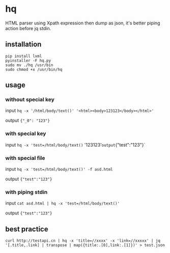 # hq
HTML parser using Xpath expression then dump as json,
it's better piping action before jq stdin.

## installation
```shell
pip install lxml
pyinstaller -F hq.py
sudo mv ./hq /usr/bin
sudo chmod +x /usr/bin/hq
```


## usage

### without special key
input
`hq -x '/html/body/text()' '<html><body>123123</body></html>'`

output 
`{"_0": "123"}`

### with special key
input
`hq -x 'test=/html/body/text()` '<html><body>123123</body></html>'`
output
`{"test":"123"}`

### with special file
input
`hq -x 'test=/html/body/text()' -f asd.html`

output
`{"test":"123"}`

### with piping stdin
input
`cat asd.html | hq -x 'test=/html/body/text()'`

output
`{"test":"123"}`


## best practice

`curl http://testapi.cn | hq -x 'title=//xxxx' -x 'link=//xxxxx' | jq '[.title,.link] | transpose | map({title:.[0],link:.[1]})' > test.json`